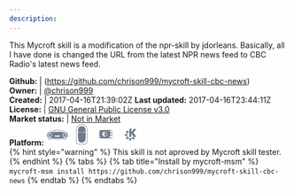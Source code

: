 ```yaml
---
description: 
---
```

This Mycroft skill is a modification of the npr-skill by jdorleans.
Basically, all I have done is changed the URL from the latest NPR
news feed to CBC Radio's latest news feed.

**Github:** | (https://github.com/chrison999/mycroft-skill-cbc-news)  
**Owner:** | [@chrison999](https://github.com/chrison999)  
**Created:** | 2017-04-16T21:39:02Z  **Last updated:** 2017-04-16T23:44:11Z  
**License:** | [GNU General Public License v3.0](https://api.github.com/licenses/gpl-3.0)  
**Market status:** | [Not in Market](https://market.mycroft.ai/skill/)  
**Platform:**   ![](.gitbook/assets/mark-1-icon.png)  ![](.gitbook/assets/mark-2-icon.png)  ![](.gitbook/assets/picroft-icon.png)  ![](.gitbook/assets/kde.png)   
{% hint style="warning" %}
This skill is not aproved by Mycroft skill tester.
{% endhint %}
  {% tabs %}
{% tab title="Install by mycroft-msm" %}
``` mycroft-msm install https://github.com/chrison999/mycroft-skill-cbc-news```
{% endtab %}
  {% endtabs %}
  